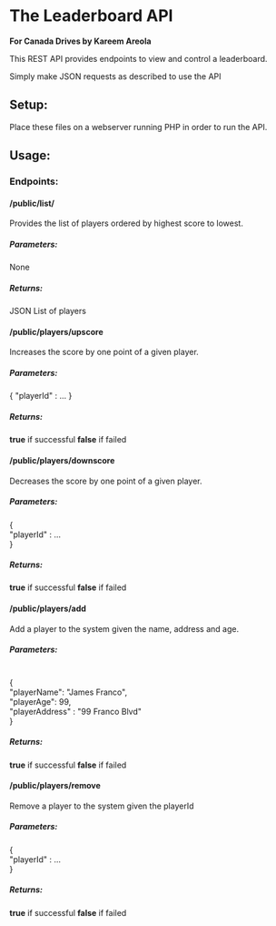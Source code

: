 # The Leaderboard API
**For Canada Drives by Kareem Areola**

This REST API provides endpoints to view and control a leaderboard.

Simply make JSON requests as described to use the API

## Setup:

Place these files on a webserver running PHP in order to run the API. 


## Usage:

### Endpoints:

#### **/public/list/**
Provides the list of players ordered by highest score to lowest.

##### Parameters:
None

##### Returns:
JSON List of players

#### **/public/players/upscore**
Increases the score by one point of a given player.

##### Parameters:
{
"playerId" : ...
}

##### Returns:
**true** if successful
**false** if failed

#### **/public/players/downscore**
Decreases the score by one point of a given player.

##### Parameters:
{<br />
"playerId" : ...<br />
}

##### Returns:
**true** if successful
**false** if failed


#### **/public/players/add**
Add a player to the system given the name, address and age.

##### Parameters:

<br />
{<br />
    "playerName": "James Franco",<br />
    "playerAge": 99,<br />
    "playerAddress" : "99 Franco Blvd"<br />
}

##### Returns:
**true** if successful
**false** if failed

#### **/public/players/remove**
Remove a player to the system given the playerId

##### Parameters:
{<br />
"playerId" : ...<br />
}

##### Returns:
**true** if successful
**false** if failed

